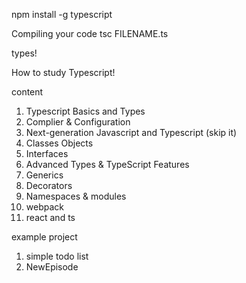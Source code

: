 npm install -g typescript

Compiling your code
tsc FILENAME.ts

types!

How to study Typescript!

content
1. Typescript Basics and Types
2. Complier & Configuration 
3. Next-generation Javascript and Typescript (skip it)
4. Classes Objects
5. Interfaces
6. Advanced Types & TypeScript Features
7. Generics
8. Decorators
9. Namespaces & modules
10. webpack
11. react and ts


example project
1. simple todo list
2. NewEpisode